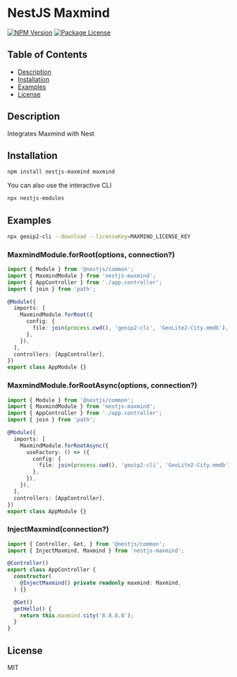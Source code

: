 # NestJS Maxmind

<a href="https://www.npmjs.com/package/nestjs-maxmind"><img src="https://img.shields.io/npm/v/nestjs-maxmind.svg" alt="NPM Version" /></a>
<a href="https://www.npmjs.com/package/nestjs-maxmind"><img src="https://img.shields.io/npm/l/nestjs-maxmind.svg" alt="Package License" /></a>

## Table of Contents

- [Description](#description)
- [Installation](#installation)
- [Examples](#examples)
- [License](#license)

## Description
Integrates Maxmind with Nest

## Installation

```sh
npm install nestjs-maxmind maxmind
```

You can also use the interactive CLI

```sh
npx nestjs-modules
```

## Examples

```sh
npx geoip2-cli --download --licenseKey=MAXMIND_LICENSE_KEY
```

### MaxmindModule.forRoot(options, connection?)

```ts
import { Module } from '@nestjs/common';
import { MaxmindModule } from 'nestjs-maxmind';
import { AppController } from './app.controller';
import { join } from 'path';

@Module({
  imports: [
    MaxmindModule.forRoot({
      config: {
        file: join(process.cwd(), 'geoip2-cli', 'GeoLite2-City.mmdb'),
      },
    }),
  ],
  controllers: [AppController],
})
export class AppModule {}
```

### MaxmindModule.forRootAsync(options, connection?)

```ts
import { Module } from '@nestjs/common';
import { MaxmindModule } from 'nestjs-maxmind';
import { AppController } from './app.controller';
import { join } from 'path';

@Module({
  imports: [
    MaxmindModule.forRootAsync({
      useFactory: () => ({
        config: {
          file: join(process.cwd(), 'geoip2-cli', 'GeoLite2-City.mmdb'),
        },
      }),
    }),
  ],
  controllers: [AppController],
})
export class AppModule {}
```

### InjectMaxmind(connection?)

```ts
import { Controller, Get, } from '@nestjs/common';
import { InjectMaxmind, Maxmind } from 'nestjs-maxmind';

@Controller()
export class AppController {
  constructor(
    @InjectMaxmind() private readonly maxmind: Maxmind,
  ) {}

  @Get()
  getHello() {
    return this.maxmind.city('8.8.8.8');
  }
}
```

## License

MIT
